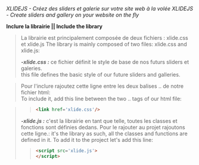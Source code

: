 *XLIDEJS - Créez des sliders et galerie sur votre site web à la volée*
*XLIDEJS - Create sliders and gallery on your website on the fly*



**Inclure la librairie || Include the library**
>La librairie est principalement composée de deux fichiers : xlide.css et xlide.js 
>The library is mainly composed of two files: xlide.css and xlide.js:
>
>
>***-xlide.css :***
>ce fichier définit le style de base de nos futurs sliders et galeries.  
>this file defines the basic style of our future sliders and galleries.

>
>Pour l'inclure rajoutez cette ligne entre les deux balises <body>..</body> de notre fichier html:  
>To include it, add this line between the two <body>..</body> tags of our html file:

>
>> ```html                            
>> <link href='xlide.css'/>
>> ```                         
>                        
>***-xlide.js :***
>c'est la librairie en tant que telle, toutes les classes et fonctions sont définies dedans. Pour le rajouter au projet rajoutons cette ligne.: 
>it's the library as such, all the classes and functions are defined in it. To add it to the project let's add this line:
>
>> ```html                        
>> <script src='xlide.js'>
>> </script>
>> ```                         
>                           
                        

